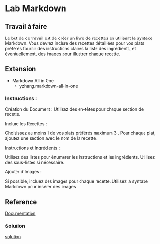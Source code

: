 [Author]: # (yasmine daifane)

# Lab Markdown 

## Travail à faire
Le but de ce travail est de créer un livre de recettes en utilisant la syntaxe Markdown. Vous devrez inclure des recettes détaillées pour vos plats préférés fournir des instructions claires la liste des ingrédients, et éventuellement, des images pour illustrer chaque recette.

##  Extension
- Markdown All in One
  - yzhang.markdown-all-in-one

### Instructions :
Création du Document :
Utilisez des en-têtes  pour chaque section de recette.

Inclure les Recettes :

Choisissez au moins 1 de vos plats préférés maximum 3 .
Pour chaque plat, ajoutez une section avec le nom de la recette.

Instructions et Ingrédients :

Utilisez des listes  pour énumérer les instructions et les ingrédients.
Utilisez des sous-listes si nécessaire.

Ajouter d'Images :

Si possible, incluez des images pour chaque  recette.
Utilisez la syntaxe Markdown pour insérer des images 

## Reference 
[Documentation](https://docs.github.com/fr/get-started/writing-on-github/getting-started-with-writing-and-formatting-on-github/basic-writing-and-formatting-syntax)

### Solution 
[solution](https://github.com/Yasmine-daifane/CNMH/blob/master/Branche%20technique/Labs/lab-markdown/livre-des-recettes.md)




